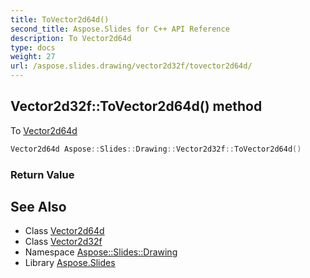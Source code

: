 ```yaml
---
title: ToVector2d64d()
second_title: Aspose.Slides for C++ API Reference
description: To Vector2d64d
type: docs
weight: 27
url: /aspose.slides.drawing/vector2d32f/tovector2d64d/
---
```

## Vector2d32f::ToVector2d64d() method


To [Vector2d64d](../../vector2d64d/)

```cpp
Vector2d64d Aspose::Slides::Drawing::Vector2d32f::ToVector2d64d()
```


### Return Value



## See Also

* Class [Vector2d64d](../../vector2d64d/)
* Class [Vector2d32f](../)
* Namespace [Aspose::Slides::Drawing](../../)
* Library [Aspose.Slides](../../../)